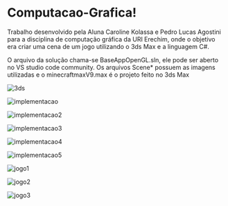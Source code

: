 # Computacao-Grafica!

Trabalho desenvolvido pela Aluna Caroline Kolassa e Pedro Lucas Agostini para a disciplina de computação gráfica da URI Erechim, onde o objetivo era criar uma cena de um jogo utilizando o 3ds Max e a linguagem C#.

O arquivo da solução chama-se BaseAppOpenGL.sln, ele pode ser aberto no VS studio code community. Os arquivos Scene* possuem as imagens utilizadas e o minecraftmaxV9.max é o projeto feito no 3ds Max

![3ds](https://user-images.githubusercontent.com/61890562/210184612-63157ab1-398a-409e-9291-07ec2a0fa2b7.png)

![implementacao](https://user-images.githubusercontent.com/61890562/210184558-fddb2791-6682-45d9-be11-e8bfaa44b64f.png)

![implementacao2](https://user-images.githubusercontent.com/61890562/210184636-bf355ba2-9064-48ea-ad68-d16ce4531b1d.png)

![implementacao3](https://user-images.githubusercontent.com/61890562/210184570-00b898d8-9434-4372-8f24-c91b3b9f04e2.png)

![implementacao4](https://user-images.githubusercontent.com/61890562/210184571-08545ad4-0ca5-4d08-a47e-b88663f425bc.png)

![implementacao5](https://user-images.githubusercontent.com/61890562/210184562-6d10231f-a796-4708-b2d7-a0c9c05be826.png)

![jogo1](https://user-images.githubusercontent.com/61890562/210184600-1cda9925-ff63-4b70-88f0-8dc0376e5d7b.jpeg)

![jogo2](https://user-images.githubusercontent.com/61890562/210184567-b957d10e-3e6e-4920-8af2-bf13a998a30a.jpeg)

![jogo3](https://user-images.githubusercontent.com/61890562/210184569-47fadd4e-4d09-48c3-a390-f805a5d822f3.jpeg)

